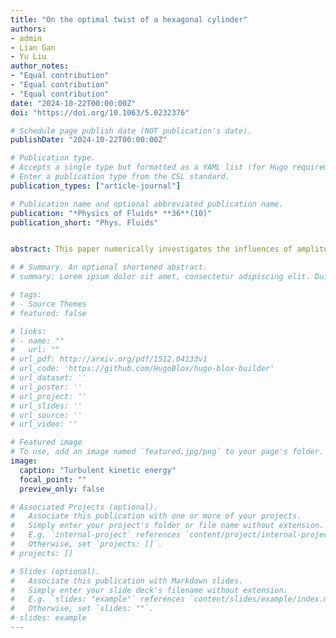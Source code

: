 ```yaml
---
title: "On the optimal twist of a hexagonal cylinder"
authors:
- admin
- Lian Gan
- Yu Liu
author_notes:
- "Equal contribution"
- "Equal contribution"
- "Equal contribution"
date: "2024-10-22T00:00:00Z"
doi: "https://doi.org/10.1063/5.0232376"

# Schedule page publish date (NOT publication's date).
publishDate: "2024-10-22T00:00:00Z"

# Publication type.
# Accepts a single type but formatted as a YAML list (for Hugo requirements).
# Enter a publication type from the CSL standard.
publication_types: ["article-journal"]

# Publication name and optional abbreviated publication name.
publication: "*Physics of Fluids* **36**(10)"
publication_short: "Phys. Fluids"


abstract: This paper numerically investigates the influences of amplitude and wavelength of sinusoidal wavy square cylinders on aerodynamic performance and noise reduction by large eddy simulation along with the Ffowcs Williams–Hawkings equation. The results show that the mean drag, lift fluctuation, and far-field noise of wavy cylinders are all reduced compared to the straight counterpart. The far-field noise of wavy cylinders varies monotonically with amplitude in a specific range but not with wavelength. The case with the largest amplitude demonstrates a significant tonal noise reduction of 47 dB/Hz, while a tonal noise reduction of 23 dB/Hz is observed for the case with the largest wavelength. To explore the mechanisms of noise reduction, the characteristics of a flow field are analyzed. It is found that wavy cylinders attenuate the transverse oscillation of a shear layer and produce more three-dimensional coherent structures in the wake. The wake region is significantly extended due to the delayed vortex shedding, and the mutual interaction between shear layers is remarkably weakened along the entire span. The spanwise coherence is attenuated in a similar way. These lead to the suppression of wall pressure fluctuations and turbulence fluctuations in the wake, which are closely related to far-field noise radiation.

# # Summary. An optional shortened abstract.
# summary: Lorem ipsum dolor sit amet, consectetur adipiscing elit. Duis posuere tellus ac convallis placerat. Proin tincidunt magna sed ex sollicitudin condimentum.

# tags:
# - Source Themes
# featured: false

# links:
# - name: ""
#   url: ""
# url_pdf: http://arxiv.org/pdf/1512.04133v1
# url_code: 'https://github.com/HugoBlox/hugo-blox-builder'
# url_dataset: ''
# url_poster: ''
# url_project: ''
# url_slides: ''
# url_source: ''
# url_video: ''

# Featured image
# To use, add an image named `featured.jpg/png` to your page's folder. 
image:
  caption: "Turbulent kinetic energy"
  focal_point: ""
  preview_only: false

# Associated Projects (optional).
#   Associate this publication with one or more of your projects.
#   Simply enter your project's folder or file name without extension.
#   E.g. `internal-project` references `content/project/internal-project/index.md`.
#   Otherwise, set `projects: []`.
# projects: []

# Slides (optional).
#   Associate this publication with Markdown slides.
#   Simply enter your slide deck's filename without extension.
#   E.g. `slides: "example"` references `content/slides/example/index.md`.
#   Otherwise, set `slides: ""`.
# slides: example
---
```


<!-- {{% callout note %}}
Click the *Cite* button above to demo the feature to enable visitors to import publication metadata into their reference management software.
{{% /callout %}}

{{% callout note %}}
Create your slides in Markdown - click the *Slides* button to check out the example.
{{% /callout %}} -->
<!-- 
Add the publication's **full text** or **supplementary notes** here. You can use rich formatting such as including [code, math, and images](https://docs.hugoblox.com/content/writing-markdown-latex/). -->
